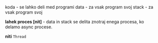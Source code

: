 koda - se lahko deli med programi
data - za vsak program svoj
stack - za vsak program svoj

**lahek proces \[nit]** - data in stack se delita znotraj enega procesa, ko delamo async procese.

**niti**
`Thread`
